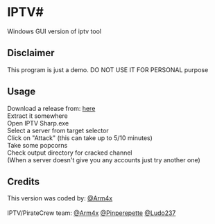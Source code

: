 # IPTV#
Windows GUI version of iptv tool

## Disclaimer
This program is just a demo. DO NOT USE IT FOR PERSONAL purpose

## Usage
 Download a release from: [here](https://github.com/Pirate-Crew/IPTV-Sharp/releases/download/IPTV%23/iptv-1.0.0.rar)<br>
 Extract it somewhere<br>
 Open IPTV Sharp.exe <br>
 Select a server from target selector<br>
 Click on "Attack" (this can take up to 5/10 minutes)<br>
 Take some popcorns<br>
 Check output directory for cracked channel<br>
(When a server doesn't give you any accounts just try another one)<br>


## Credits
This version was coded by: [@Arm4x](https://twitter.com/Arm4x)<br><br>
IPTV/PirateCrew team: [@Arm4x](https://twitter.com/Arm4x) [@Pinperepette](https://twitter.com/Pinperepette) [@Ludo237](https://twitter.com/Ludo237)
